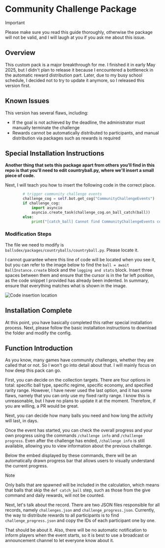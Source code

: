 # Community Challenge Package

> [!IMPORTANT]  
> Please make sure you read this guide thoroughly, otherwise the package will not be valid, and I will laugh at you if you ask me about this issue.

## Overview

This custom pack is a major breakthrough for me. I finished it in early May 2025, but I didn't plan to release it because I encountered a bottleneck in the automatic reward distribution part. Later, due to my busy school schedule, I decided not to try to update it anymore, so I released this version first.

## Known Issues

This version has several flaws, including:

- If the goal is not achieved by the deadline, the administrator must manually terminate the challenge
- Rewards cannot be automatically distributed to participants, and manual distribution via packages such as rewards is required

## Special Installation Instructions

**Another thing that sets this package apart from others you'll find in this repo is that you'll need to edit countryball.py, where we'll insert a small piece of code.**

Next, I will teach you how to insert the following code in the correct place.

```py
        # trigger community challenge events
        challenge_cog = self.bot.get_cog("CommunityChallengeEvents")
        if challenge_cog:
            import asyncio
            asyncio.create_task(challenge_cog.on_ball_catch(ball))
        else:
            print("[catch_ball] Cannot find CommunityChallengeEvents cog, cannot trigger on_ball_catch")
```

### Modification Steps

The file we need to modify is `ballsdex/packages/countryballs/countryball.py`. Please locate it.

I cannot guarantee where this line of code will be located when you see it, but you can refer to the image below to find the `ball = await BallInstance.create` block and the `logging and stats` block. Insert three spaces between them and ensure that the cursor is in the far left position, as the code snippet I provided has already been indented. In summary, ensure that everything matches what is shown in the image.

![Code insertion location](https://upload.cc/i1/2025/08/25/TMEFqI.png)

## Installation Complete

At this point, you have basically completed this rather special installation process. Next, please follow the basic installation instructions to download the folder and modify the config.

## Function Introduction

As you know, many games have community challenges, whether they are called that or not. So I won't go into detail about that. I will mainly focus on how deep this pack can go.

First, you can decide on the collection targets. There are four options in total: specific ball type, specific regime, specific economy, and specified rarity range. However, I have never used the last option, and it has some flaws, namely that you can only use my fixed rarity range. I know this is unreasonable, but I have no plans to update it at the moment. Therefore, if you are willing, a PR would be great.

Next, you can decide how many balls you need and how long the activity will last, in days.

Once the event has started, you can check the overall progress and your own progress using the commands `/challenge info` and `/challenge progress`. Even after the challenge has ended, `/challenge info` is still available, allowing you to view information about the previous challenge.

Below the embed displayed by these commands, there will be an automatically drawn progress bar that allows users to visually understand the current progress.

> [!NOTE]  
> Only balls that are spawned will be included in the calculation, which means that balls that skip the `def catch_ball` step, such as those from the give command and daily rewards, will not be counted.

Next, let's talk about the record. There are two JSON files responsible for all records, namely `challenges.json` and `challenge_progress.json`. Currently, the way to distribute rewards to all participants is to find `challenge_progress.json` and copy the IDs of each participant one by one.

That should be about it. Also, there will be no automatic notification to inform players when the event starts, so it is best to use a broadcast or announcement channel to let everyone know about it.